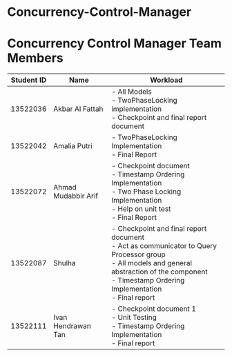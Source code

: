 # Concurrency-Control-Manager

# Concurrency Control Manager Team Members

| Student ID | Name | Workload |
|------------|------|----------|
| 13522036 | Akbar Al Fattah | - All Models<br>- TwoPhaseLocking implementation<br>- Checkpoint and final report document |
| 13522042 | Amalia Putri | - TwoPhaseLocking Implementation<br>- Final Report |
| 13522072 | Ahmad Mudabbir Arif | - Checkpoint document<br>- Timestamp Ordering Implementation<br>- Two Phase Locking Implementation<br>- Help on unit test<br>- Final Report |
| 13522087 | Shulha | - Checkpoint and final report document<br>- Act as communicator to Query Processor group<br>- All models and general abstraction of the component<br>- Timestamp Ordering Implementation<br>- Final report |
| 13522111 | Ivan Hendrawan Tan | - Checkpoint document 1<br>- Unit Testing<br>- Timestamp Ordering Implementation<br>- Final report |
